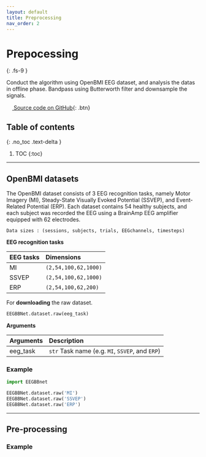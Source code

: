 ```yaml
---
layout: default
title: Preprocessing
nav_order: 2
---
```


# Prepocessing
{: .fs-9 }

Conduct the algorithm using OpenBMI EEG dataset, and analysis the datas in offline phase. Bandpass using Butterworth filter and downsample the signals.  

[<img src="https://min2net.github.io/assets/images/github.png" width="15" height="15"> Source code on GitHub](xxx){: .btn}

## Table of contents
{: .no_toc .text-delta }

1. TOC
{:toc}

---

## OpenBMI datasets


The OpenBMI dataset consists of 3 EEG recognition tasks, namely Motor Imagery (MI), Steady-State Visually Evoked Potential (SSVEP), and Event-Related Potential (ERP). 
Each dataset contains 54 healthy subjects, and each subject was recorded the EEG using a BrainAmp EEG amplifier equipped with 62 electrodes.

```
Data sizes : (sessions, subjects, trials, EEGchannels, timesteps)
```

**EEG recognition tasks**

| EEG tasks | Dimensions |
|:---|:---|
| MI    | `(2,54,100,62,1000)`  |
| SSVEP | `(2,54,100,62,1000)`  |
| ERP   | `(2,54,100,62,200)`   |


For **downloading** the raw dataset.
```py
EEGBBNet.dataset.raw(eeg_task)
```

**Arguments**

| Arguments | Description |
|:---|:---|
|eeg_task   | `str` Task name (e.g. `MI`, `SSVEP`, and `ERP`) |


### Example
```py
import EEGBBnet

EEGBBNet.dataset.raw('MI')
EEGBBNet.dataset.raw('SSVEP')
EEGBBNet.dataset.raw('ERP')
```

---

## Pre-processing

### Example
